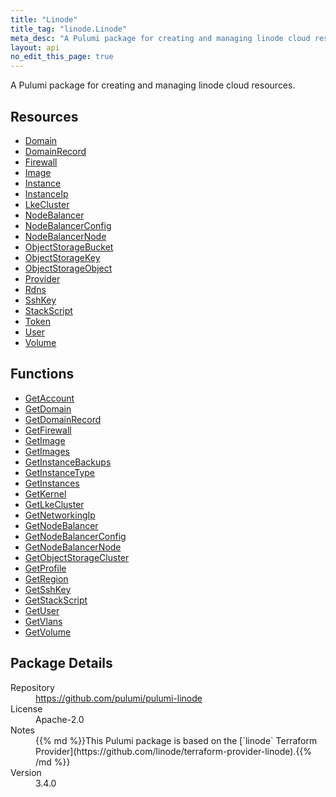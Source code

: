 ```yaml
---
title: "Linode"
title_tag: "linode.Linode"
meta_desc: "A Pulumi package for creating and managing linode cloud resources."
layout: api
no_edit_this_page: true
---
```


<!-- WARNING: this file was generated by Pulumi Docs Generator. -->
<!-- Do not edit by hand unless you're certain you know what you are doing! -->

A Pulumi package for creating and managing linode cloud resources.

<h2 id="resources">Resources</h2>
<ul class="api">
    <li><a href="domain" title="Domain"><span class="api-symbol api-symbol--resource"></span>Domain</a></li>
    <li><a href="domainrecord" title="DomainRecord"><span class="api-symbol api-symbol--resource"></span>DomainRecord</a></li>
    <li><a href="firewall" title="Firewall"><span class="api-symbol api-symbol--resource"></span>Firewall</a></li>
    <li><a href="image" title="Image"><span class="api-symbol api-symbol--resource"></span>Image</a></li>
    <li><a href="instance" title="Instance"><span class="api-symbol api-symbol--resource"></span>Instance</a></li>
    <li><a href="instanceip" title="InstanceIp"><span class="api-symbol api-symbol--resource"></span>InstanceIp</a></li>
    <li><a href="lkecluster" title="LkeCluster"><span class="api-symbol api-symbol--resource"></span>LkeCluster</a></li>
    <li><a href="nodebalancer" title="NodeBalancer"><span class="api-symbol api-symbol--resource"></span>NodeBalancer</a></li>
    <li><a href="nodebalancerconfig" title="NodeBalancerConfig"><span class="api-symbol api-symbol--resource"></span>NodeBalancerConfig</a></li>
    <li><a href="nodebalancernode" title="NodeBalancerNode"><span class="api-symbol api-symbol--resource"></span>NodeBalancerNode</a></li>
    <li><a href="objectstoragebucket" title="ObjectStorageBucket"><span class="api-symbol api-symbol--resource"></span>ObjectStorageBucket</a></li>
    <li><a href="objectstoragekey" title="ObjectStorageKey"><span class="api-symbol api-symbol--resource"></span>ObjectStorageKey</a></li>
    <li><a href="objectstorageobject" title="ObjectStorageObject"><span class="api-symbol api-symbol--resource"></span>ObjectStorageObject</a></li>
    <li><a href="provider" title="Provider"><span class="api-symbol api-symbol--resource"></span>Provider</a></li>
    <li><a href="rdns" title="Rdns"><span class="api-symbol api-symbol--resource"></span>Rdns</a></li>
    <li><a href="sshkey" title="SshKey"><span class="api-symbol api-symbol--resource"></span>SshKey</a></li>
    <li><a href="stackscript" title="StackScript"><span class="api-symbol api-symbol--resource"></span>StackScript</a></li>
    <li><a href="token" title="Token"><span class="api-symbol api-symbol--resource"></span>Token</a></li>
    <li><a href="user" title="User"><span class="api-symbol api-symbol--resource"></span>User</a></li>
    <li><a href="volume" title="Volume"><span class="api-symbol api-symbol--resource"></span>Volume</a></li>
</ul>

<h2 id="functions">Functions</h2>
<ul class="api">
    <li><a href="getaccount" title="GetAccount"><span class="api-symbol api-symbol--function"></span>GetAccount</a></li>
    <li><a href="getdomain" title="GetDomain"><span class="api-symbol api-symbol--function"></span>GetDomain</a></li>
    <li><a href="getdomainrecord" title="GetDomainRecord"><span class="api-symbol api-symbol--function"></span>GetDomainRecord</a></li>
    <li><a href="getfirewall" title="GetFirewall"><span class="api-symbol api-symbol--function"></span>GetFirewall</a></li>
    <li><a href="getimage" title="GetImage"><span class="api-symbol api-symbol--function"></span>GetImage</a></li>
    <li><a href="getimages" title="GetImages"><span class="api-symbol api-symbol--function"></span>GetImages</a></li>
    <li><a href="getinstancebackups" title="GetInstanceBackups"><span class="api-symbol api-symbol--function"></span>GetInstanceBackups</a></li>
    <li><a href="getinstancetype" title="GetInstanceType"><span class="api-symbol api-symbol--function"></span>GetInstanceType</a></li>
    <li><a href="getinstances" title="GetInstances"><span class="api-symbol api-symbol--function"></span>GetInstances</a></li>
    <li><a href="getkernel" title="GetKernel"><span class="api-symbol api-symbol--function"></span>GetKernel</a></li>
    <li><a href="getlkecluster" title="GetLkeCluster"><span class="api-symbol api-symbol--function"></span>GetLkeCluster</a></li>
    <li><a href="getnetworkingip" title="GetNetworkingIp"><span class="api-symbol api-symbol--function"></span>GetNetworkingIp</a></li>
    <li><a href="getnodebalancer" title="GetNodeBalancer"><span class="api-symbol api-symbol--function"></span>GetNodeBalancer</a></li>
    <li><a href="getnodebalancerconfig" title="GetNodeBalancerConfig"><span class="api-symbol api-symbol--function"></span>GetNodeBalancerConfig</a></li>
    <li><a href="getnodebalancernode" title="GetNodeBalancerNode"><span class="api-symbol api-symbol--function"></span>GetNodeBalancerNode</a></li>
    <li><a href="getobjectstoragecluster" title="GetObjectStorageCluster"><span class="api-symbol api-symbol--function"></span>GetObjectStorageCluster</a></li>
    <li><a href="getprofile" title="GetProfile"><span class="api-symbol api-symbol--function"></span>GetProfile</a></li>
    <li><a href="getregion" title="GetRegion"><span class="api-symbol api-symbol--function"></span>GetRegion</a></li>
    <li><a href="getsshkey" title="GetSshKey"><span class="api-symbol api-symbol--function"></span>GetSshKey</a></li>
    <li><a href="getstackscript" title="GetStackScript"><span class="api-symbol api-symbol--function"></span>GetStackScript</a></li>
    <li><a href="getuser" title="GetUser"><span class="api-symbol api-symbol--function"></span>GetUser</a></li>
    <li><a href="getvlans" title="GetVlans"><span class="api-symbol api-symbol--function"></span>GetVlans</a></li>
    <li><a href="getvolume" title="GetVolume"><span class="api-symbol api-symbol--function"></span>GetVolume</a></li>
</ul>

<h2 id="package-details">Package Details</h2>
<dl class="package-details">
	<dt>Repository</dt>
	<dd><a href="https://github.com/pulumi/pulumi-linode">https://github.com/pulumi/pulumi-linode</a></dd>
	<dt>License</dt>
	<dd>Apache-2.0</dd>
	<dt>Notes</dt>
	<dd>{{% md %}}This Pulumi package is based on the [`linode` Terraform Provider](https://github.com/linode/terraform-provider-linode).{{% /md %}}</dd>
	<dt>Version</dt>
	<dd>3.4.0</dd>
</dl>

